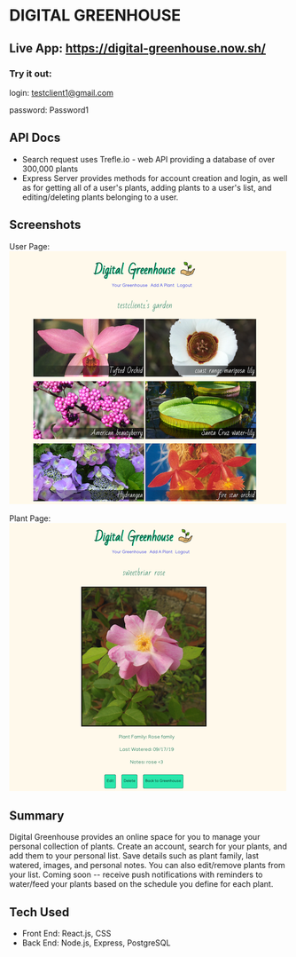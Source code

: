 # DIGITAL GREENHOUSE

## Live App: https://digital-greenhouse.now.sh/
### Try it out:
login: testclient1@gmail.com

password: Password1

## API Docs
* Search request uses Trefle.io - web API providing a database of over 300,000 plants
* Express Server provides methods for account creation and login, as well as for getting all of a user's plants, adding plants to a user's list, and editing/deleting plants belonging to a user.

## Screenshots
User Page:
![](screenshots/GreenhouseScreenshot1.png)

Plant Page:
![](screenshots/GreenhouseScreenshot2.png)

## Summary
Digital Greenhouse provides an online space for you to manage your personal collection of plants. Create an account, search for your plants, and add them to your personal list. Save details such as plant family, last watered, images, and personal notes. You can also edit/remove plants from your list. Coming soon -- receive push notifications with reminders to water/feed your plants based on the schedule you define for each plant.

## Tech Used
* Front End: React.js, CSS
* Back End: Node.js, Express, PostgreSQL
